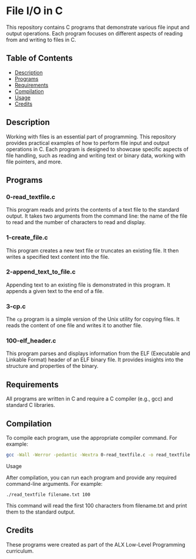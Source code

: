 # File I/O in C

This repository contains C programs that demonstrate various file input and output operations. Each program focuses on different aspects of reading from and writing to files in C.

## Table of Contents

- [Description](#description)
- [Programs](#programs)
- [Requirements](#requirements)
- [Compilation](#compilation)
- [Usage](#usage)
- [Credits](#credts)

## Description

Working with files is an essential part of programming. This repository provides practical examples of how to perform file input and output operations in C. Each program is designed to showcase specific aspects of file handling, such as reading and writing text or binary data, working with file pointers, and more.

## Programs

### 0-read_textfile.c

This program reads and prints the contents of a text file to the standard output. It takes two arguments from the command line: the name of the file to read and the number of characters to read and display.

### 1-create_file.c

This program creates a new text file or truncates an existing file. It then writes a specified text content into the file.

### 2-append_text_to_file.c

Appending text to an existing file is demonstrated in this program. It appends a given text to the end of a file.

### 3-cp.c

The `cp` program is a simple version of the Unix utility for copying files. It reads the content of one file and writes it to another file.

### 100-elf_header.c

This program parses and displays information from the ELF (Executable and Linkable Format) header of an ELF binary file. It provides insights into the structure and properties of the binary.

## Requirements

All programs are written in C and require a C compiler (e.g., gcc) and standard C libraries.

## Compilation

To compile each program, use the appropriate compiler command. For example:

```sh
gcc -Wall -Werror -pedantic -Wextra 0-read_textfile.c -o read_textfile
```
Usage

After compilation, you can run each program and provide any required command-line arguments. For example:

`./read_textfile filename.txt 100`

This command will read the first 100 characters from filename.txt and print them to the standard output.

## Credits

These programs were created as part of the ALX Low-Level Programming curriculum.

